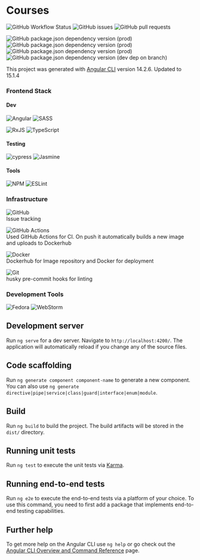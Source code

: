 # Courses

![GitHub Workflow Status](https://img.shields.io/github/actions/workflow/status/IdpugantiSanjay/courses-ui/main.yml) ![GitHub issues](https://img.shields.io/github/issues/IdpugantiSanjay/courses-ui?style=flat-square) ![GitHub pull requests](https://img.shields.io/github/issues-pr/IdpugantiSanjay/courses-ui?style=flat-square)

![GitHub package.json dependency version (prod)](https://img.shields.io/github/package-json/dependency-version/IdpugantiSanjay/courses-ui/@angular/core?style=flat-square)
![GitHub package.json dependency version (prod)](https://img.shields.io/github/package-json/dependency-version/IdpugantiSanjay/courses-ui/@angular/common?style=flat-square)
![GitHub package.json dependency version (prod)](https://img.shields.io/github/package-json/dependency-version/IdpugantiSanjay/courses-ui/rxjs?style=flat-square)
![GitHub package.json dependency version (dev dep on branch)](https://img.shields.io/github/package-json/dependency-version/IdpugantiSanjay/courses-ui/dev/typescript?style=flat-square)

This project was generated with [Angular CLI](https://github.com/angular/angular-cli) version 14.2.6. Updated to 15.1.4

### Frontend Stack


#### Dev
![Angular](https://img.shields.io/badge/angular-%23DD0031.svg?style=for-the-badge&logo=angular&logoColor=white) ![SASS](https://img.shields.io/badge/SASS-hotpink.svg?style=for-the-badge&logo=SASS&logoColor=white)

![RxJS](https://img.shields.io/badge/rxjs-%23B7178C.svg?style=for-the-badge&logo=reactivex&logoColor=white) ![TypeScript](https://img.shields.io/badge/typescript-%23007ACC.svg?style=for-the-badge&logo=typescript&logoColor=white)
#### Testing

![cypress](https://img.shields.io/badge/-cypress-%23E5E5E5?style=for-the-badge&logo=cypress&logoColor=058a5e) ![Jasmine](https://img.shields.io/badge/jasmine-%238A4182.svg?style=for-the-badge&logo=jasmine&logoColor=white) 

#### Tools

![NPM](https://img.shields.io/badge/NPM-%23CB3837.svg?style=for-the-badge&logo=npm&logoColor=white) ![ESLint](https://img.shields.io/badge/ESLint-4B3263?style=for-the-badge&logo=eslint&logoColor=white)

### Infrastructure

![GitHub](https://img.shields.io/badge/github-%23121011.svg?style=for-the-badge&logo=github&logoColor=white) \
Issue tracking

![GitHub Actions](https://img.shields.io/badge/github%20actions-%232671E5.svg?style=for-the-badge&logo=githubactions&logoColor=white) \
Used GitHub Actions for CI. On push it automatically builds a new image and uploads to Dockerhub

![Docker](https://img.shields.io/badge/docker-%230db7ed.svg?style=for-the-badge&logo=docker&logoColor=white) \
Dockerhub for Image repository and Docker for deployment

![Git](https://img.shields.io/badge/git-%23F05033.svg?style=for-the-badge&logo=git&logoColor=white) \
husky pre-commit hooks for linting

### Development Tools

![Fedora](https://img.shields.io/badge/Fedora-294172?style=for-the-badge&logo=fedora&logoColor=white) ![WebStorm](https://img.shields.io/badge/webstorm-143?style=for-the-badge&logo=webstorm&logoColor=white&color=black)



## Development server

Run `ng serve` for a dev server. Navigate to `http://localhost:4200/`. The application will automatically reload if you change any of the source files.

## Code scaffolding

Run `ng generate component component-name` to generate a new component. You can also use `ng generate directive|pipe|service|class|guard|interface|enum|module`.

## Build

Run `ng build` to build the project. The build artifacts will be stored in the `dist/` directory.

## Running unit tests

Run `ng test` to execute the unit tests via [Karma](https://karma-runner.github.io).

## Running end-to-end tests

Run `ng e2e` to execute the end-to-end tests via a platform of your choice. To use this command, you need to first add a package that implements end-to-end testing capabilities.

## Further help

To get more help on the Angular CLI use `ng help` or go check out the [Angular CLI Overview and Command Reference](https://angular.io/cli) page.
